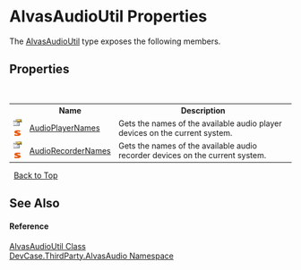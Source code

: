 # AlvasAudioUtil Properties
 

The <a href="T_DevCase_ThirdParty_AlvasAudio_AlvasAudioUtil">AlvasAudioUtil</a> type exposes the following members.


## Properties
&nbsp;<table><tr><th></th><th>Name</th><th>Description</th></tr><tr><td>![Public property](media/pubproperty.gif "Public property")![Static member](media/static.gif "Static member")</td><td><a href="P_DevCase_ThirdParty_AlvasAudio_AlvasAudioUtil_AudioPlayerNames">AudioPlayerNames</a></td><td>
Gets the names of the available audio player devices on the current system.</td></tr><tr><td>![Public property](media/pubproperty.gif "Public property")![Static member](media/static.gif "Static member")</td><td><a href="P_DevCase_ThirdParty_AlvasAudio_AlvasAudioUtil_AudioRecorderNames">AudioRecorderNames</a></td><td>
Gets the names of the available audio recorder devices on the current system.</td></tr></table>&nbsp;
<a href="#alvasaudioutil-properties">Back to Top</a>

## See Also


#### Reference
<a href="T_DevCase_ThirdParty_AlvasAudio_AlvasAudioUtil">AlvasAudioUtil Class</a><br /><a href="N_DevCase_ThirdParty_AlvasAudio">DevCase.ThirdParty.AlvasAudio Namespace</a><br />